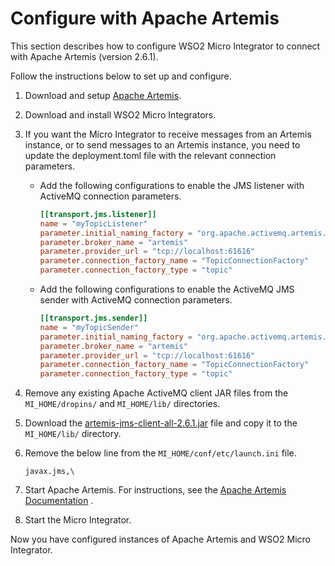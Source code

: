 # Configure with Apache Artemis

This section describes how to configure WSO2 Micro Integrator to connect with Apache Artemis (version 2.6.1).

Follow the instructions below to set up and configure.

1.  Download and setup [Apache Artemis](https://activemq.apache.org/artemis/).
2.  Download and install WSO2 Micro Integrators.
3.  If you want the Micro Integrator to receive messages from an Artemis instance, or to send messages to an Artemis instance, you need to update the deployment.toml file with the relevant connection parameters.

    - Add the following configurations to enable the JMS listener with ActiveMQ connection parameters.
        ```toml
        [[transport.jms.listener]]
        name = "myTopicListener"
        parameter.initial_naming_factory = "org.apache.activemq.artemis.jndi.ActiveMQInitialContextFactory"
        parameter.broker_name = "artemis" 
        parameter.provider_url = "tcp://localhost:61616"
        parameter.connection_factory_name = "TopicConnectionFactory"
        parameter.connection_factory_type = "topic"
        ```

    - Add the following configurations to enable the ActiveMQ JMS sender with ActiveMQ connection parameters.
        ```toml
        [[transport.jms.sender]]
        name = "myTopicSender"
        parameter.initial_naming_factory = "org.apache.activemq.artemis.jndi.ActiveMQInitialContextFactory"
        parameter.broker_name = "artemis"
        parameter.provider_url = "tcp://localhost:61616"
        parameter.connection_factory_name = "TopicConnectionFactory"
        parameter.connection_factory_type = "topic"
        ```
5.  Remove any existing Apache ActiveMQ client JAR files from the `MI_HOME/dropins/` and `MI_HOME/lib/` directories.  
6.  Download the [artemis-jms-client-all-2.6.1.jar](attachments/119130330/119130331.jar) file and copy it to the `MI_HOME/lib/` directory.  
7.  Remove the below line from the `MI_HOME/conf/etc/launch.ini` file.  

    ```text
    javax.jms,\
    ```
8.  Start Apache Artemis. For instructions, see the [Apache Artemis Documentation](https://activemq.apache.org/artemis/docs.html) .
9.  Start the Micro Integrator.

Now you have configured instances of Apache Artemis and WSO2 Micro Integrator.